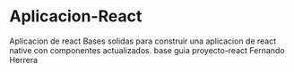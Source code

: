 # Aplicacion-React
Aplicacion de react
Bases solidas para construir una aplicacion de react native con componentes actualizados.
base guia proyecto-react Fernando Herrera
